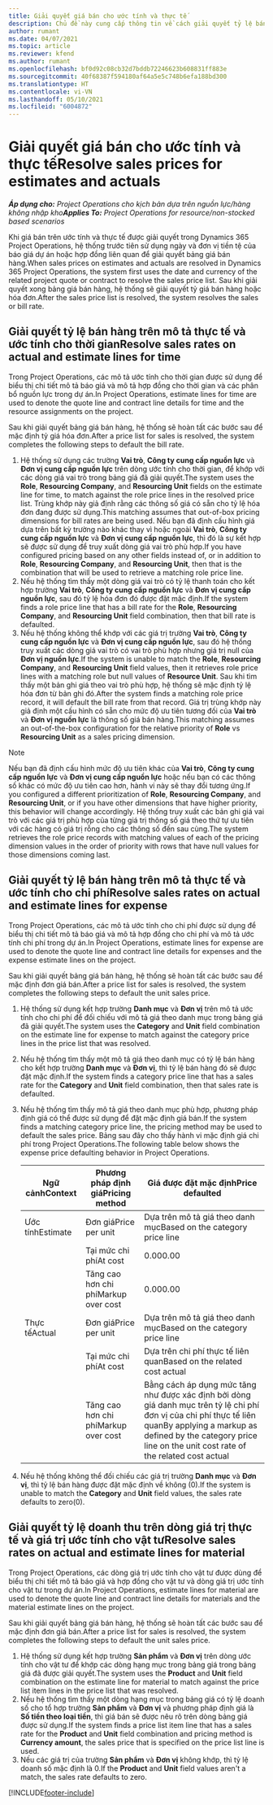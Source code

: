 ```yaml
---
title: Giải quyết giá bán cho ước tính và thực tế
description: Chủ đề này cung cấp thông tin về cách giải quyết tỷ lệ bán hàng cho các ước tính và thực tế.
author: rumant
ms.date: 04/07/2021
ms.topic: article
ms.reviewer: kfend
ms.author: rumant
ms.openlocfilehash: bf0d92c08cb32d7bddb72246623b608831ff883e
ms.sourcegitcommit: 40f68387f594180af64a5e5c748b6efa188bd300
ms.translationtype: HT
ms.contentlocale: vi-VN
ms.lasthandoff: 05/10/2021
ms.locfileid: "6004872"
---
```

# <a name="resolve-sales-prices-for-estimates-and-actuals"></a><span data-ttu-id="62429-103">Giải quyết giá bán cho ước tính và thực tế</span><span class="sxs-lookup"><span data-stu-id="62429-103">Resolve sales prices for estimates and actuals</span></span>

<span data-ttu-id="62429-104">_**Áp dụng cho:** Project Operations cho kịch bản dựa trên nguồn lực/hàng không nhập kho_</span><span class="sxs-lookup"><span data-stu-id="62429-104">_**Applies To:** Project Operations for resource/non-stocked based scenarios_</span></span>

<span data-ttu-id="62429-105">Khi giá bán trên ước tính và thực tế được giải quyết trong Dynamics 365 Project Operations, hệ thống trước tiên sử dụng ngày và đơn vị tiền tệ của báo giá dự án hoặc hợp đồng liên quan để giải quyết bảng giá bán hàng.</span><span class="sxs-lookup"><span data-stu-id="62429-105">When sales prices on estimates and actuals are resolved in Dynamics 365 Project Operations, the system first uses the date and currency of the related project quote or contract to resolve the sales price list.</span></span> <span data-ttu-id="62429-106">Sau khi giải quyết xong bảng giá bán hàng, hệ thống sẽ giải quyết tỷ giá bán hàng hoặc hóa đơn.</span><span class="sxs-lookup"><span data-stu-id="62429-106">After the sales price list is resolved, the system resolves the sales or bill rate.</span></span>

## <a name="resolve-sales-rates-on-actual-and-estimate-lines-for-time"></a><span data-ttu-id="62429-107">Giải quyết tỷ lệ bán hàng trên mô tả thực tế và ước tính cho thời gian</span><span class="sxs-lookup"><span data-stu-id="62429-107">Resolve sales rates on actual and estimate lines for time</span></span>

<span data-ttu-id="62429-108">Trong Project Operations, các mô tả ước tính cho thời gian được sử dụng để biểu thị chi tiết mô tả báo giá và mô tả hợp đồng cho thời gian và các phân bổ nguồn lực trong dự án.</span><span class="sxs-lookup"><span data-stu-id="62429-108">In Project Operations, estimate lines for time are used to denote the quote line and contract line details for time and the resource assignments on the project.</span></span>

<span data-ttu-id="62429-109">Sau khi giải quyết bảng giá bán hàng, hệ thống sẽ hoàn tất các bước sau để mặc định tỷ giá hóa đơn.</span><span class="sxs-lookup"><span data-stu-id="62429-109">After a price list for sales is resolved, the system completes the following steps to default the bill rate.</span></span>

1. <span data-ttu-id="62429-110">Hệ thống sử dụng các trường **Vai trò**, **Công ty cung cấp nguồn lực** và **Đơn vị cung cấp nguồn lực** trên dòng ước tính cho thời gian, để khớp với các dòng giá vai trò trong bảng giá đã giải quyết.</span><span class="sxs-lookup"><span data-stu-id="62429-110">The system uses the **Role**, **Resourcing Company**, and **Resourcing Unit** fields on the estimate line for time, to match against the role price lines in the resolved price list.</span></span> <span data-ttu-id="62429-111">Trùng khớp này giả định rằng các thông số giá có sẵn cho tỷ lệ hóa đơn đang được sử dụng.</span><span class="sxs-lookup"><span data-stu-id="62429-111">This matching assumes that out-of-box pricing dimensions for bill rates are being used.</span></span> <span data-ttu-id="62429-112">Nếu bạn đã định cấu hình giá dựa trên bất kỳ trường nào khác thay vì hoặc ngoài **Vai trò**, **Công ty cung cấp nguồn lực** và **Đơn vị cung cấp nguồn lực**, thì đó là sự kết hợp sẽ được sử dụng để truy xuất dòng giá vai trò phù hợp.</span><span class="sxs-lookup"><span data-stu-id="62429-112">If you have configured pricing based on any other fields instead of, or in addition to **Role**, **Resourcing Company**, and **Resourcing Unit**, then that is the combination that will be used to retrieve a matching role price line.</span></span>
2. <span data-ttu-id="62429-113">Nếu hệ thống tìm thấy một dòng giá vai trò có tỷ lệ thanh toán cho kết hợp trường **Vai trò**, **Công ty cung cấp nguồn lực** và **Đơn vị cung cấp nguồn lực**, sau đó tỷ lệ hóa đơn đó được đặt mặc định.</span><span class="sxs-lookup"><span data-stu-id="62429-113">If the system finds a role price line that has a bill rate for the **Role**, **Resourcing Company**, and **Resourcing Unit** field combination, then that bill rate is defaulted.</span></span>
3. <span data-ttu-id="62429-114">Nếu hệ thống không thể khớp với các giá trị trường **Vai trò**, **Công ty cung cấp nguồn lực** và **Đơn vị cung cấp nguồn lực**, sau đó hệ thống truy xuất các dòng giá vai trò có vai trò phù hợp nhưng giá trị null của **Đơn vị nguồn lực**.</span><span class="sxs-lookup"><span data-stu-id="62429-114">If the system is unable to match the **Role**, **Resourcing Company**, and **Resourcing Unit** field values, then it retrieves role price lines with a matching role but null values of **Resource Unit**.</span></span> <span data-ttu-id="62429-115">Sau khi tìm thấy một bản ghi giá theo vai trò phù hợp, hệ thống sẽ mặc định tỷ lệ hóa đơn từ bản ghi đó.</span><span class="sxs-lookup"><span data-stu-id="62429-115">After the system finds a matching role price record, it will default the bill rate from that record.</span></span> <span data-ttu-id="62429-116">Giá trị trùng khớp này giả định một cấu hình có sẵn cho mức độ ưu tiên tương đối của **Vai trò** và **Đơn vị nguồn lực** là thông số giá bán hàng.</span><span class="sxs-lookup"><span data-stu-id="62429-116">This matching assumes an out-of-the-box configuration for the relative priority of **Role** vs **Resourcing Unit** as a sales pricing dimension.</span></span>

> [!NOTE]
> <span data-ttu-id="62429-117">Nếu bạn đã định cấu hình mức độ ưu tiên khác của **Vai trò**, **Công ty cung cấp nguồn lực** và **Đơn vị cung cấp nguồn lực** hoặc nếu bạn có các thông số khác có mức độ ưu tiên cao hơn, hành vi này sẽ thay đổi tương ứng.</span><span class="sxs-lookup"><span data-stu-id="62429-117">If you configured a different prioritization of **Role**, **Resourcing Company**, and **Resourcing Unit**, or if you have other dimensions that have higher priority, this behavior will change accordingly.</span></span> <span data-ttu-id="62429-118">Hệ thống truy xuất các bản ghi giá vai trò với các giá trị phù hợp của từng giá trị thông số giá theo thứ tự ưu tiên với các hàng có giá trị rỗng cho các thông số đến sau cùng.</span><span class="sxs-lookup"><span data-stu-id="62429-118">The system retrieves the role price records with matching values of each of the pricing dimension values in the order of priority with rows that have null values for those dimensions coming last.</span></span>

## <a name="resolve-sales-rates-on-actual-and-estimate-lines-for-expense"></a><span data-ttu-id="62429-119">Giải quyết tỷ lệ bán hàng trên mô tả thực tế và ước tính cho chi phí</span><span class="sxs-lookup"><span data-stu-id="62429-119">Resolve sales rates on actual and estimate lines for expense</span></span>

<span data-ttu-id="62429-120">Trong Project Operations, các mô tả ước tính cho chi phí được sử dụng để biểu thị chi tiết mô tả báo giá và mô tả hợp đồng cho chi phí và mô tả ước tính chi phí trong dự án.</span><span class="sxs-lookup"><span data-stu-id="62429-120">In Project Operations, estimate lines for expense are used to denote the quote line and contract line details for expenses and the expense estimate lines on the project.</span></span>

<span data-ttu-id="62429-121">Sau khi giải quyết bảng giá bán hàng, hệ thống sẽ hoàn tất các bước sau để mặc định đơn giá bán.</span><span class="sxs-lookup"><span data-stu-id="62429-121">After a price list for sales is resolved, the system completes the following steps to default the unit sales price.</span></span>

1. <span data-ttu-id="62429-122">Hệ thống sử dụng kết hợp trường **Danh mục** và **Đơn vị** trên mô tả ước tính cho chi phí để đối chiếu với mô tả giá theo danh mục trong bảng giá đã giải quyết.</span><span class="sxs-lookup"><span data-stu-id="62429-122">The system uses the **Category** and **Unit** field combination on the estimate line for expense to match against the category price lines in the price list that was resolved.</span></span>
2. <span data-ttu-id="62429-123">Nếu hệ thống tìm thấy một mô tả giá theo danh mục có tỷ lệ bán hàng cho kết hợp trường **Danh mục** và **Đơn vị**, thì tỷ lệ bán hàng đó sẽ được đặt mặc định.</span><span class="sxs-lookup"><span data-stu-id="62429-123">If the system finds a category price line that has a sales rate for the **Category** and **Unit** field combination, then that sales rate is defaulted.</span></span>
3. <span data-ttu-id="62429-124">Nếu hệ thống tìm thấy mô tả giá theo danh mục phù hợp, phương pháp định giá có thể được sử dụng để đặt mặc định giá bán.</span><span class="sxs-lookup"><span data-stu-id="62429-124">If the system finds a matching category price line, the pricing method may be used to default the sales price.</span></span> <span data-ttu-id="62429-125">Bảng sau đây cho thấy hành vi mặc định giá chi phí trong Project Operations.</span><span class="sxs-lookup"><span data-stu-id="62429-125">The following table below shows the expense price defaulting behavior in Project Operations.</span></span>

    | <span data-ttu-id="62429-126">Ngữ cảnh</span><span class="sxs-lookup"><span data-stu-id="62429-126">Context</span></span> | <span data-ttu-id="62429-127">Phương pháp định giá</span><span class="sxs-lookup"><span data-stu-id="62429-127">Pricing method</span></span> | <span data-ttu-id="62429-128">Giá được đặt mặc định</span><span class="sxs-lookup"><span data-stu-id="62429-128">Price defaulted</span></span> |
    | --- | --- | --- |
    | <span data-ttu-id="62429-129">Ước tính</span><span class="sxs-lookup"><span data-stu-id="62429-129">Estimate</span></span> | <span data-ttu-id="62429-130">Đơn giá</span><span class="sxs-lookup"><span data-stu-id="62429-130">Price per unit</span></span> | <span data-ttu-id="62429-131">Dựa trên mô tả giá theo danh mục</span><span class="sxs-lookup"><span data-stu-id="62429-131">Based on the category price line</span></span> |
    | &nbsp; | <span data-ttu-id="62429-132">Tại mức chi phí</span><span class="sxs-lookup"><span data-stu-id="62429-132">At cost</span></span> | <span data-ttu-id="62429-133">0.00</span><span class="sxs-lookup"><span data-stu-id="62429-133">0.00</span></span> |
    | &nbsp; | <span data-ttu-id="62429-134">Tăng cao hơn chi phí</span><span class="sxs-lookup"><span data-stu-id="62429-134">Markup over cost</span></span> | <span data-ttu-id="62429-135">0.00</span><span class="sxs-lookup"><span data-stu-id="62429-135">0.00</span></span> |
    | <span data-ttu-id="62429-136">Thực tế</span><span class="sxs-lookup"><span data-stu-id="62429-136">Actual</span></span> | <span data-ttu-id="62429-137">Đơn giá</span><span class="sxs-lookup"><span data-stu-id="62429-137">Price per unit</span></span> | <span data-ttu-id="62429-138">Dựa trên mô tả giá theo danh mục</span><span class="sxs-lookup"><span data-stu-id="62429-138">Based on the category price line</span></span> |
    | &nbsp; | <span data-ttu-id="62429-139">Tại mức chi phí</span><span class="sxs-lookup"><span data-stu-id="62429-139">At cost</span></span> | <span data-ttu-id="62429-140">Dựa trên chi phí thực tế liên quan</span><span class="sxs-lookup"><span data-stu-id="62429-140">Based on the related cost actual</span></span> |
    | &nbsp; | <span data-ttu-id="62429-141">Tăng cao hơn chi phí</span><span class="sxs-lookup"><span data-stu-id="62429-141">Markup over cost</span></span> | <span data-ttu-id="62429-142">Bằng cách áp dụng mức tăng như được xác định bởi dòng giá danh mục trên tỷ lệ chi phí đơn vị của chi phí thực tế liên quan</span><span class="sxs-lookup"><span data-stu-id="62429-142">By applying a markup as defined by the category price line on the unit cost rate of the related cost actual</span></span> |

4. <span data-ttu-id="62429-143">Nếu hệ thống không thể đối chiếu các giá trị trường **Danh mục** và **Đơn vị**, thì tỷ lệ bán hàng được đặt mặc định về không (0).</span><span class="sxs-lookup"><span data-stu-id="62429-143">If the system is unable to match the **Category** and **Unit** field values, the sales rate defaults to zero(0).</span></span>

## <a name="resolve-sales-rates-on-actual-and-estimate-lines-for-material"></a><span data-ttu-id="62429-144">Giải quyết tỷ lệ doanh thu trên dòng giá trị thực tế và giá trị ước tính cho vật tư</span><span class="sxs-lookup"><span data-stu-id="62429-144">Resolve sales rates on actual and estimate lines for material</span></span>

<span data-ttu-id="62429-145">Trong Project Operations, các dòng giá trị ước tính cho vật tư được dùng để biểu thị chi tiết mô tả báo giá và hợp đồng cho vật tư và dòng giá trị ước tính cho vật tư trong dự án.</span><span class="sxs-lookup"><span data-stu-id="62429-145">In Project Operations, estimate lines for material are used to denote the quote line and contract line details for materials and the material estimate lines on the project.</span></span>

<span data-ttu-id="62429-146">Sau khi giải quyết bảng giá bán hàng, hệ thống sẽ hoàn tất các bước sau để mặc định đơn giá bán.</span><span class="sxs-lookup"><span data-stu-id="62429-146">After a price list for sales is resolved, the system completes the following steps to default the unit sales price.</span></span>

1. <span data-ttu-id="62429-147">Hệ thống sử dụng kết hợp trường **Sản phẩm** và **Đơn vị** trên dòng ước tính cho vật tư để khớp các dòng hạng mục trong bảng giá trong bảng giá đã được giải quyết.</span><span class="sxs-lookup"><span data-stu-id="62429-147">The system uses the **Product** and **Unit** field combination on the estimate line for material to match against the price list item lines in the price list that was resolved.</span></span>
2. <span data-ttu-id="62429-148">Nếu hệ thống tìm thấy một dòng hạng mục trong bảng giá có tỷ lệ doanh số cho tổ hợp trường **Sản phẩm** và **Đơn vị** và phương pháp định giá là **Số tiền theo loại tiền**, thì giá bán sẽ được nêu rõ trên dòng bảng giá được sử dụng.</span><span class="sxs-lookup"><span data-stu-id="62429-148">If the system finds a price list item line that has a sales rate for the **Product** and **Unit** field combination and pricing method is **Currency amount**, the sales price that is specified on the price list line is used.</span></span>
3. <span data-ttu-id="62429-149">Nếu các giá trị của trường **Sản phẩm** và **Đơn vị** không khớp, thì tỷ lệ doanh số mặc định là 0.</span><span class="sxs-lookup"><span data-stu-id="62429-149">If the **Product** and **Unit** field values aren't a match, the sales rate defaults to zero.</span></span>



[!INCLUDE[footer-include](../includes/footer-banner.md)]
